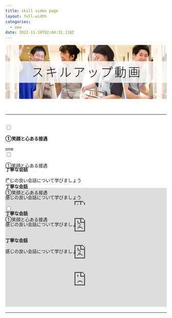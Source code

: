 ```yaml
---
title: skill video page
layout: full-width
categories:
  - new
date: 2022-11-19T02:04:32.118Z
---
```

<div class="flex flex-wrap justify-center">

<img src="/images/1555513392.png" class="max-w-full  h-auto" alt="..." ></div>

<br>

<hr class="border-dashed border-black "></hr>

<head> <title>Tailwind CSS Accordion</title><script src="https://cdn.tailwindcss.com"></script><link href="https://cdn.jsdelivr.net/npm/tailwindcss/dist/tailwind.min.css" rel="stylesheet"> <style> /* Tab content - closed */.tab-content { max-height: 0; -webkit-transition: max-height .35s; -o-transition: max-height .35s; transition: max-height .35s; } /* :checked - resize to full height */ .tab input:checked ~ .tab-content { max-height: 100vh; } /* Label formatting when open */ { /*@apply text-xl p-5 border-l-2 border-indigo-500 bg-gray-100 text-indigo*/ font-size: 1.25rem; /*.text-xl*/ padding: 1.25rem; /*.p-5*/ border-left-width: 2px; /*.border-l-2*/ border-color: #6574cd; /*.border-indigo*/ background-color: #f8fafc; /*.bg-gray-100 */ color: #6574cd; /*.text-indigo*/ } /* Icon */ .tab label::after { float:right; right: 0; top: 0; display: block; width: 1.5em; height: 1.5em; line-height: 1.5; font-size: 1.25rem; text-align: center; -webkit-transition: all .35s; -o-transition: all .35s; transition: all .35s; } /* Icon formatting - closed */ .tab input[type=checkbox] + label::after { content: "+"; font-weight:bold; /*.font-bold*/  /*.border*/ border-radius: 9999px; /*.rounded-full */ border-color: #b8c2cc; /*.border-grey*/ } .tab input[type=radio] + label::after { content: "\25BE"; font-weight:bold; /*.font-bold*//*.border*/ border-radius: 9999px; /*.rounded-full */ border-color: #b8c2cc; /*.border-grey*/ } /* Icon formatting - open */ .tab input[type=checkbox]:checked + label::after { transform: rotate(315deg); background-color: #6574cd; /*.bg-indigo*/ color: #f8fafc; /*.text-grey-lightest*/ } .tab input[type=radio]:checked + label::after { transform: rotateX(180deg); background-color: #6574cd; /*.bg-indigo*/ color: #f8fafc; /*.text-grey-lightest*/ } </style> </head> 



</div>

<br>

<div class="">

<div class="tab w-full overflow-hidden border-t"> 

<div class=" flex flex-col space-y-4">

<div class="tab w-full  text-xl text-black overflow-hidden border-t">

<input class="absolute opacity-0 " id="tab-multi-one" type="checkbox" name="tabs">

<label class="block p-2 text-sm text-left rounded-md bg-green-600   leading-normal cursor-pointer " for="tab-multi-one"><b>①笑顔と心ある接遇</b></label>

<div class="tab-content overflow-hidden border-l-5  leading-normal">one

<div class="cp_actab-content">

<p><a name="unei1" id="uneikanri" class="mce-item-anchor"></a></p>

</div>

<br>

<span class="text-sm text-blue-600 text-left"><b>丁寧な会話</b></span>

<span class="text-sm  text-left">感じの良い会話について学びましょう</span><br>

<iframe src="https://www.youtube-nocookie.com/embed/p6h-rYSVX90?start=13"width="100%" frameborder="0" allowfullscreen="allowfullscreen"></iframe><br>

<hr class="border-dashed border-black "></hr>

</div>

<br>

<div class="">

<div class="tab w-full overflow-hidden border-t"> 

<div class=" flex flex-col space-y-4">

<div class="tab w-full  text-xl text-black overflow-hidden border-t">

<input class="absolute opacity-0 " id="tab-multi-four" type="checkbox" name="tabs">

<label class="block p-2 text-sm text-left rounded-md bg-green-600   leading-normal cursor-pointer " for="tab-multi-four">①笑顔と心ある接遇</label>

<div class="tab-content overflow-hidden border-l-5  leading-normal">

<div class="cp_actab-content">

<p><a name="unei1" id="uneikanri" class="mce-item-anchor"></a></p>

</div>

<br>

<span class="text-xm text-blue-600 text-left"><b>丁寧な会話</b></span>

<span class="text-xm  text-left">感じの良い会話について学びましょう</span><br>

<iframe src="https://www.youtube-nocookie.com/embed/p6h-rYSVX90?start=13"width="100%" frameborder="0" allowfullscreen="allowfullscreen"></iframe><br>

<hr class="border-dashed border-black "></hr>

</div>

<br>

<div class="">

<div class="tab w-full overflow-hidden border-t"> 

<div class=" flex flex-col space-y-4">

<div class="tab w-full  text-xl text-black overflow-hidden border-t">

<input class="absolute opacity-0 " id="tab-multi-five" type="checkbox" name="tabs">

<label class="block p-2 text-sm text-left rounded-md bg-green-600   leading-normal cursor-pointer " for="tab-multi-five">①笑顔と心ある接遇</label>

<div class="tab-content overflow-hidden border-l-5  leading-normal">

<div class="cp_actab-content">

<p><a name="unei1" id="uneikanri" class="mce-item-anchor"></a></p>

</div>

<br>

<span class="text-xm text-blue-600 text-left"><b>丁寧な会話</b></span>

<span class="text-xm  text-left">感じの良い会話について学びましょう</span><br>

<iframe src="https://www.youtube-nocookie.com/embed/p6h-rYSVX90?start=13"width="100%" frameborder="0" allowfullscreen="allowfullscreen"></iframe><br>

<hr class="border-dashed border-black "></hr>

</div>

<br>

<div class="">

<div class="tab w-full overflow-hidden border-t"> 

<div class=" flex flex-col space-y-4">

<div class="tab w-full  text-xl text-black overflow-hidden border-t">

<input class="absolute opacity-0 " id="tab-multi-six" type="checkbox" name="tabs">

<label class="block p-2 text-sm text-left rounded-md bg-green-600   leading-normal cursor-pointer " for="tab-multi-six">①笑顔と心ある接遇</label>

<div class="tab-content overflow-hidden border-l-5  leading-normal">

<div class="cp_actab-content">

<p><a name="unei1" id="uneikanri" class="mce-item-anchor"></a></p>

</div>

<br>

<span class="text-xm text-blue-600 text-left"><b>丁寧な会話</b></span>

<span class="text-xm  text-left">感じの良い会話について学びましょう</span><br>

<iframe src="https://www.youtube-nocookie.com/embed/p6h-rYSVX90?start=13"width="100%" frameborder="0" allowfullscreen="allowfullscreen"></iframe><br>

<hr class="border-dashed border-black "></hr>

</div>

<br>